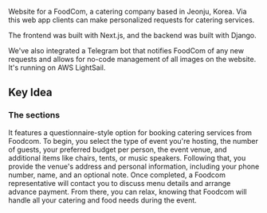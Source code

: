 Website for a FoodCom, a catering company based in Jeonju, Korea. Via this web app clients can make personalized requests for catering services. 

The frontend was built with Next.js, and the backend was built with Django. 

We've also integrated a Telegram bot that notifies FoodCom of any new requests and allows for no-code management of all images on the website. It's running on AWS LightSail.

## Key Idea

### The sections 

It features a questionnaire-style option for booking catering services from Foodcom. To begin, you select the type of event you're hosting, the number of guests, your preferred budget per person, the event venue, and additional items like chairs, tents, or music speakers. Following that, you provide the venue's address and personal information, including your phone number, name, and an optional note. Once completed, a Foodcom representative will contact you to discuss menu details and arrange advance payment. From there, you can relax, knowing that Foodcom will handle all your catering and food needs during the event.
